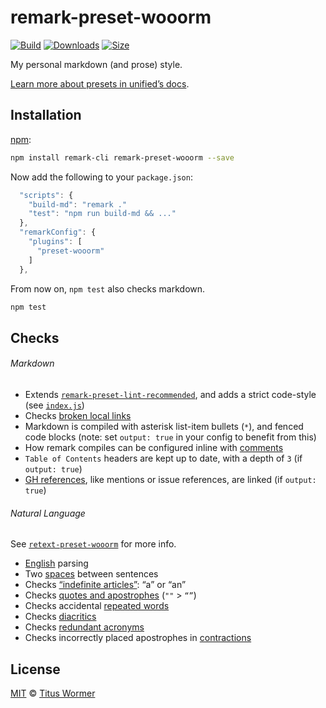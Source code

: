 # remark-preset-wooorm

[![Build][build-badge]][build]
[![Downloads][downloads-badge]][downloads]
[![Size][size-badge]][size]

My personal markdown (and prose) style.

[Learn more about presets in unified’s docs][docs].

## Installation

[npm][npm-install]:

```sh
npm install remark-cli remark-preset-wooorm --save
```

Now add the following to your `package.json`:

```js
  "scripts": {
    "build-md": "remark ."
    "test": "npm run build-md && ..."
  },
  "remarkConfig": {
    "plugins": [
      "preset-wooorm"
    ]
  },
```

From now on, `npm test` also checks markdown.

```sh
npm test
```

## Checks

###### Markdown

*   Extends [`remark-preset-lint-recommended`][lint-recommended],
    and adds a strict code-style (see [`index.js`][index])
*   Checks [broken local links][validate-links]
*   Markdown is compiled with asterisk list-item bullets (`*`),
    and fenced code blocks (note: set `output: true` in your config to
    benefit from this)
*   How remark compiles can be configured inline with [comments][]
*   `Table of Contents` headers are kept up to date, with a depth of `3`
    (if `output: true`)
*   [GH references][github], like mentions or issue references, are
    linked (if `output: true`)

###### Natural Language

See [`retext-preset-wooorm`][retext-preset] for more info.

*   [English][] parsing
*   Two [spaces][] between sentences
*   Checks [“indefinite articles”][articles]: “a” or “an”
*   Checks [quotes and apostrophes][quotes] (`""` > `“”`)
*   Checks accidental [repeated words][repeated]
*   Checks [diacritics][]
*   Checks [redundant acronyms][ras]
*   Checks incorrectly placed apostrophes in [contractions][]

## License

[MIT][license] © [Titus Wormer][author]

<!-- Definitions -->

[build-badge]: https://img.shields.io/travis/wooorm/remark-preset-wooorm.svg

[build]: https://travis-ci.org/wooorm/remark-preset-wooorm

[downloads-badge]: https://img.shields.io/npm/dm/remark-preset-wooorm.svg

[downloads]: https://www.npmjs.com/package/remark-preset-wooorm

[size-badge]: https://img.shields.io/bundlephobia/minzip/remark-preset-wooorm.svg

[size]: https://bundlephobia.com/result?p=remark-preset-wooorm

[npm-install]: https://docs.npmjs.com/cli/install

[license]: license

[author]: https://wooorm.com

[index]: ./index.js

[lint-recommended]: https://github.com/wooorm/remark-lint/tree/master/packages/remark-preset-lint-recommended

[validate-links]: https://github.com/wooorm/remark-validate-links

[github]: https://github.com/wooorm/remark-github

[comments]: https://github.com/wooorm/remark-comment-config

[retext-preset]: https://github.com/wooorm/retext-preset-wooorm

[english]: https://github.com/wooorm/retext/tree/master/packages/retext-english

[spaces]: https://github.com/wooorm/retext-sentence-spacing

[articles]: https://github.com/wooorm/retext-indefinite-article

[quotes]: https://github.com/wooorm/retext-quotes

[repeated]: https://github.com/wooorm/retext-repeated-words

[contractions]: https://github.com/wooorm/retext-contractions

[diacritics]: https://github.com/wooorm/retext-diacritics

[ras]: https://github.com/wooorm/retext-redundant-acronyms

[docs]: https://github.com/unifiedjs/unified#preset
